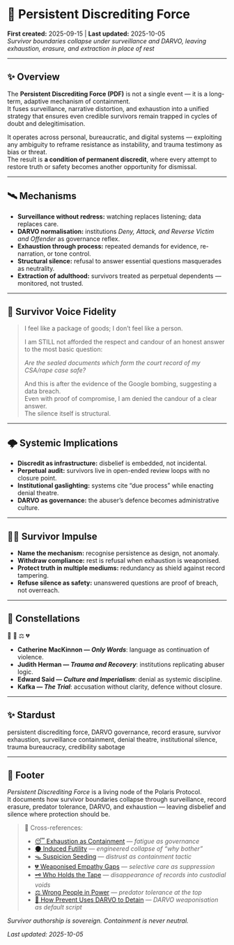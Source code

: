 # 🧿 Persistent Discrediting Force  
**First created:** 2025-09-15 | **Last updated:** 2025-10-05  
*Survivor boundaries collapse under surveillance and DARVO, leaving exhaustion, erasure, and extraction in place of rest*  

---

## ✨ Overview  

The **Persistent Discrediting Force (PDF)** is not a single event — it is a long-term, adaptive mechanism of containment.  
It fuses surveillance, narrative distortion, and exhaustion into a unified strategy that ensures even credible survivors remain trapped in cycles of doubt and delegitimisation.  

It operates across personal, bureaucratic, and digital systems — exploiting any ambiguity to reframe resistance as instability, and trauma testimony as bias or threat.  
The result is **a condition of permanent discredit**, where every attempt to restore truth or safety becomes another opportunity for dismissal.  

---

## 🛰️ Mechanisms  

- **Surveillance without redress:** watching replaces listening; data replaces care.  
- **DARVO normalisation:** institutions *Deny, Attack, and Reverse Victim and Offender* as governance reflex.  
- **Exhaustion through process:** repeated demands for evidence, re-narration, or tone control.  
- **Structural silence:** refusal to answer essential questions masquerades as neutrality.  
- **Extraction of adulthood:** survivors treated as perpetual dependents — monitored, not trusted.  

---

## 🐝 Survivor Voice Fidelity  

> I feel like a package of goods; I don’t feel like a person.  
>   
> I am STILL not afforded the respect and candour of an honest answer to the most basic question:  
>   
> *Are the sealed documents which form the court record of my CSA/rape case safe?*  
>   
> And this is after the evidence of the Google bombing, suggesting a data breach.  
> Even with proof of compromise, I am denied the candour of a clear answer.  
> The silence itself is structural.  

---

## 🌩️ Systemic Implications  

- **Discredit as infrastructure:** disbelief is embedded, not incidental.  
- **Perpetual audit:** survivors live in open-ended review loops with no closure point.  
- **Institutional gaslighting:** systems cite “due process” while enacting denial theatre.  
- **DARVO as governance:** the abuser’s defence becomes administrative culture.  

---

## 🐦‍🔥 Survivor Impulse  

- **Name the mechanism:** recognise persistence as design, not anomaly.  
- **Withdraw compliance:** rest is refusal when exhaustion is weaponised.  
- **Protect truth in multiple mediums:** redundancy as shield against record tampering.  
- **Refuse silence as safety:** unanswered questions are proof of breach, not overreach.  

---

## 🌌 Constellations  

🧿 🧠 ⚖️ 💔  
- **Catherine MacKinnon — *Only Words***: language as continuation of violence.  
- **Judith Herman — *Trauma and Recovery***: institutions replicating abuser logic.  
- **Edward Said — *Culture and Imperialism***: denial as systemic discipline.  
- **Kafka — *The Trial***: accusation without clarity, defence without closure.  

---

## ✨ Stardust  

persistent discrediting force, DARVO governance, record erasure, survivor exhaustion, surveillance containment, denial theatre, institutional silence, trauma bureaucracy, credibility sabotage  

---

## 🏮 Footer  

*Persistent Discrediting Force* is a living node of the Polaris Protocol.  
It documents how survivor boundaries collapse through surveillance, record erasure, predator tolerance, DARVO, and exhaustion — leaving disbelief and silence where protection should be.  

> 📡 Cross-references:  
> - [😴 Exhaustion as Containment](./😴_exhaustion_as_containment_2025-09-13.md) — *fatigue as governance*  
> - [🌑 Induced Futility](./🌑_induced_futility.md) — *engineered collapse of “why bother”*  
> - [🪤 Suspicion Seeding](./🪤_suspicion_seeding_2025-09-13.md) — *distrust as containment tactic*  
> - [💔 Weaponised Empathy Gaps](./💔_weaponised_empathy_gaps_2025-09-13.md) — *selective care as suppression*  
> - [🗝️ Who Holds the Tape](../../../Disruption_Kit/Big_Picture_Protocols/🌀_System_Governance/🗝️_who_holds_the_tape.md) — *disappearance of records into custodial voids*  
> - [⚖️ Wrong People in Power](../../../Disruption_Kit/Big_Picture_Protocols/🌀_System_Governance/⚖️_wrong_people_in_power.md) — *predator tolerance at the top*  
> - [🧨 How Prevent Uses DARVO to Detain](../../../Disruption_Kit/Containment_Scripts/Suppression_Modes/🧨_how_prevent_uses_darvo_to_detain.md) — *DARVO weaponisation as default script*  

*Survivor authorship is sovereign. Containment is never neutral.*  

_Last updated: 2025-10-05_
